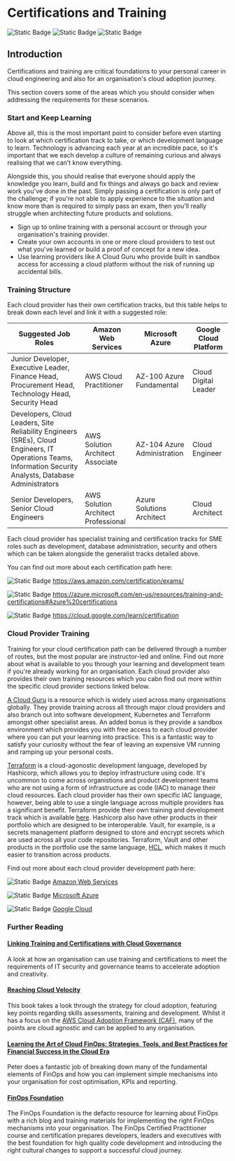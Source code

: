 # Certifications and Training

![Static Badge](https://img.shields.io/badge/Cloud%20Provider-AWS-orange) ![Static Badge](https://img.shields.io/badge/Cloud%20Provider-Azure-lightblue) ![Static Badge](https://img.shields.io/badge/Cloud%20Provider-Google%20Cloud-blue)

## Introduction

Certifications and training are critical foundations to your personal career in cloud engineering and also for an organisation's cloud adoption journey. 

This section covers some of the areas which you should consider when addressing the requirements for these scenarios.

### Start and Keep Learning
Above all, this is the most important point to consider before even starting to look at which certification track to take, or which development language to learn. Technology is advancing each year at an incredible pace, so it's important that we each develop a culture of remaining curious and always realising that we can't know everything.

Alongside this, you should realise that everyone should apply the knowledge you learn, build and fix things and always go back and review work you've done in the past. Simply passing a certification is only part of the challenge; if you're not able to apply experience to the situation and know more than is required to simply pass an exam, then you'll really struggle when architecting future products and solutions.

 - Sign up to online training with a personal account or through your organisation's training provider.
 - Create your own accounts in one or more cloud providers to test out what you've learned or build a proof of concept for a new idea.
 - Use learning providers like A Cloud Guru who provide built in sandbox access for accessing a cloud platform without the risk of running up accidental bills.

### Training Structure

Each cloud provider has their own certification tracks, but this table helps to break down each level and link it with a suggested role:

| Suggested Job Roles | Amazon Web Services | Microsoft Azure | Google Cloud Platform
|--|--|--|--|
|Junior Developer, Executive Leader, Finance Head, Procurement Head, Technology Head, Security Head| AWS Cloud Practitioner|AZ-100 Azure Fundamental|Cloud Digital Leader
|Developers, Cloud Leaders, Site Reliability Engineers (SREs), Cloud Engineers, IT Operations Teams, Information Security Analysts, Database Administrators|AWS Solution Architect Associate|AZ-104 Azure Administration|Cloud Engineer|
|Senior Developers, Senior Cloud Engineers|AWS Solution Architect Professional|Azure Solutions Architect|Cloud Architect|

Each cloud provider has specialist training and certification tracks for SME roles such as development, database administration, security and others which can be taken alongside the generalist tracks detailed above.

You can find out more about each certification path here:

![Static Badge](https://img.shields.io/badge/Cloud%20Provider-AWS-orange) https://aws.amazon.com/certification/exams/

![Static Badge](https://img.shields.io/badge/Cloud%20Provider-Azure-lightblue) https://azure.microsoft.com/en-us/resources/training-and-certifications#Azure%20certifications

![Static Badge](https://img.shields.io/badge/Cloud%20Provider-Google%20Cloud-blue) https://cloud.google.com/learn/certification

### Cloud Provider Training

Training for your cloud certification path can be delivered through a number of routes, but the most popular are instructor-led and online. Find out more about what is available to you through your learning and development team if you're already working for an organisation. Each cloud provider also provides their own training resources which you cabn find out more within the specific cloud provider sections linked below.

[A Cloud Guru](https://www.pluralsight.com/cloud-guru) is a resource which is widely used across many organisations globally. They provide training across all through major cloud providers and also branch out into software development, Kubernetes and Terraform amongst other specialist areas. An added bonus is they provide a sandbox environment which provides you with free access to each cloud provider where you can put your learning into practice. This is a fantastic way to satisfy your curiosity without the fear of leaving an expensive VM running and ramping up your personal costs.

[Terraform](https://terraform.io) is a cloud-agonostic development language, developed by Hashicorp, which allows you to deploy infrastructure using code. It's uncommon to come across organistions and product development teams who are not using a form of infrastructure as code (IAC) to manage their cloud resources. Each cloud provider has their own specific IAC language, however, being able to use a single language across multiple providers has a significant benefit. Terraform provide their own training and development track which is available [here](https://www.hashicorp.com/certification/terraform-associate?product_intent=terraform). Hashicorp also have other products in their portfolio which are designed to be interoperable. Vault, for example, is a secrets management platform designed to store and encrypt secrets which are used across all your code repositories. Terraform, Vault and other products in the portfolio use the same language, [HCL](https://developer.hashicorp.com/terraform/language), which makes it much easier to transition across products.

Find out more about each cloud provider development path here:

![Static Badge](https://img.shields.io/badge/Cloud%20Provider-AWS-orange) [Amazon Web Services](./AWS-Training.md)

![Static Badge](https://img.shields.io/badge/Cloud%20Provider-Azure-lightblue) [Microsoft Azure](./Azure-Training.md)

![Static Badge](https://img.shields.io/badge/Cloud%20Provider-Google%20Cloud-blue) [Google Cloud](./GCP-Training.md)

### Further Reading

#### [Linking Training and Certifications with Cloud Governance](https://www.linkedin.com/pulse/linking-training-certifications-cloud-governance-adam)
A look at how an organisation can use training and certifications to meet the requirements of IT security and governance teams to accelerate adoption and creativity.
#### [Reaching Cloud Velocity](https://amzn.to/3SuCIEa)
This book takes a look through the strategy for cloud adoption, featuring key points regarding skills assessments, training and development. Whilst it has a focus on the [AWS Cloud Adoption Framework (CAF)](https://aws.amazon.com/cloud-adoption-framework/), many of the points are cloud agnostic and can be applied to any organisation.

#### [Learning the Art of Cloud FinOps: Strategies, Tools, and Best Practices for Financial Success in the Cloud Era](https://amzn.to/40oaMEe)
Peter does a fantastic job of breaking down many of the fundamental elements of FinOps and how you can implement simple mechanisms into your organisation for cost optimisation, KPIs and reporting. 

#### [FinOps Foundation](https://www.finops.org/)
The FinOps Foundation is the defacto resource for learning about FinOps with a rich blog and training materials for implementing the right FinOps mechanisms into your organisation. The FinOps Certified Practitioner course and certification prepares developers, leaders and executives with the best foundation for high quality code development and introducing the right cultural changes to support a successful cloud journey.
